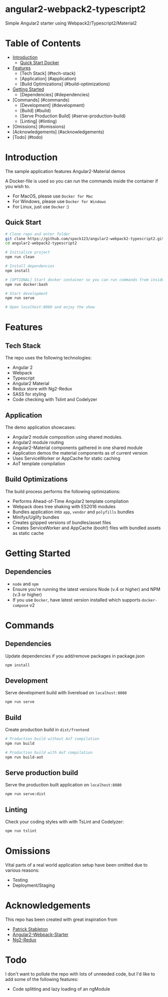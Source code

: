 # angular2-webpack2-typescript2
Simple Angular2 starter using Webpack2/Typescript2/Material2

# Table of Contents
* [Introduction](#introduction)
   * [Quick Start Docker](#quick-start)
* [Features](#features)
  * [Tech Stack] (#tech-stack)
  * [Application] (#application)
  * [Build Optimizations] (#build-optimizations)
* [Getting Started](#getting-started)
  * [Dependencies] (#dependencies)
* [Commands] (#commands)
   * [Development] (#development)
   * [Build] (#build)
   * [Serve Production Build] (#serve-production-build)
   * [Linting] (#linting)
* [Omissions] (#omissions)
* [Acknowledgements] (#acknowledgements)
* [Todo] (#todo)


# Introduction
The sample application features Angular2-Material demos

A Docker-file is used so you can run the commands inside the container if you wish to.

* For MacOS, please use `Docker for Mac`
* For Windows, please use `Docker for Windows`
* For Linux, just use `Docker` :)

## Quick Start
```bash
# Clone repo and enter folder
git clone https://github.com/spock123/angular2-webpack2-typescript2.git
cd angular2-webpack2-typescript2

# Initialize project
npm run clean

# Install dependencies
npm install

# [OPTIONAL] Start docker container so you can run commands from inside, if you wish
npm run docker:bash

# Start development
npm run serve

# Open localhost:8080 and enjoy the show
```


# Features

## Tech Stack
The repo uses the following technologies:

* Angular 2
* Webpack
* Typescript
* Angular2 Material
* Redux store with Ng2-Redux
* SASS for styling
* Code checking with Tslint and Codelyzer

## Application
The demo application showcases:

* Angular2 module composition using shared modules.
* Angular2 module routing
* Angular2-Material components gathered in one shared module
* Application demos the material components as of current version
* Uses ServiceWorker or AppCache for static caching
* AoT template compilation

## Build Optimizations
The build process performs the following optimizations:

* Performs Ahead-of-Time Angular2 template compilation
* Webpack does tree shaking with ES2016 modules
* Bundles application into `app`, `vendor` and `polyfills` bundles
* Minifys/Uglify bundles
* Creates gzipped versions of bundles/asset files
* Creates ServiceWorker and AppCache (booh!) files with bundled assets as static cache


# Getting Started
## Dependencies

* `node` and `npm`
* Ensure you're running the latest versions Node (v.4 or higher)  and NPM (v.3 or higher)
* If you use `Docker`, have latest version installed which supports `docker-compose` v2



# Commands

## Dependencies
Update dependencies if you add/remove packages in package.json
```bash
npm install
```

## Development
Serve development build with livereload on `localhost:8080`
```bash
npm run serve
```

## Build
Create production build in `dist/frontend`
```bash
# Production build without AoT compilation
npm run build

# Production build with AoT compilation
npm run build-aot

```

## Serve production build
Serve the production built application on `localhost:8080`
```bash
npm run serve:dist
```

## Linting
Check your coding styles with with TsLint and Codelyzer:

```bash
npm run tslint
```

# Omissions
Vital parts of a real world application setup have been omitted due to various reasons:

* Testing
* Deployment/Staging



# Acknowledgements
This repo has been created with great inspiration from

* <a href="https://github.com/gdi2290" target="_new">Patrick Stableton</a>
* <a href="https://github.com/AngularClass/angular2-webpack-starter" target="_new">Angular2-Webpack-Starter</a>
* <a href="https://github.com/angular-redux/ng2-redux" target="new">Ng2-Redux</a>

# Todo
I don't want to pollute the repo with lots of unneeded code, but I'd like to add some of the following features:

* Code splitting and lazy loading of an ngModule
